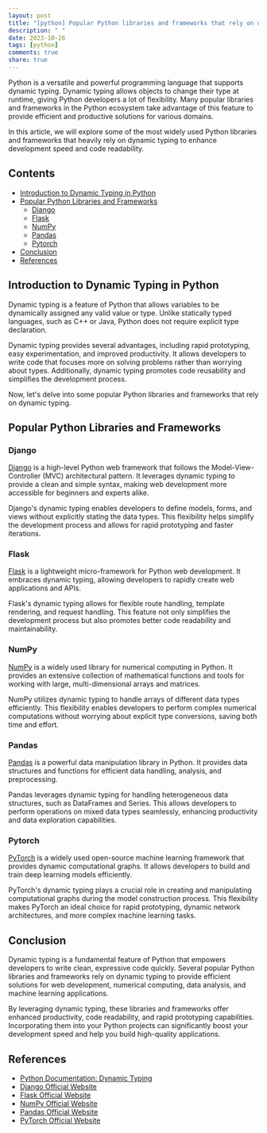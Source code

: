 ```yaml
---
layout: post
title: "[python] Popular Python libraries and frameworks that rely on dynamic typing"
description: " "
date: 2023-10-26
tags: [python]
comments: true
share: true
---
```


Python is a versatile and powerful programming language that supports dynamic typing. Dynamic typing allows objects to change their type at runtime, giving Python developers a lot of flexibility. Many popular libraries and frameworks in the Python ecosystem take advantage of this feature to provide efficient and productive solutions for various domains.

In this article, we will explore some of the most widely used Python libraries and frameworks that heavily rely on dynamic typing to enhance development speed and code readability.

## Contents
- [Introduction to Dynamic Typing in Python](#introduction-to-dynamic-typing-in-python)
- [Popular Python Libraries and Frameworks](#popular-python-libraries-and-frameworks)
  - [Django](#django)
  - [Flask](#flask)
  - [NumPy](#numpy)
  - [Pandas](#pandas)
  - [Pytorch](#pytorch)
- [Conclusion](#conclusion)
- [References](#references)

## Introduction to Dynamic Typing in Python

Dynamic typing is a feature of Python that allows variables to be dynamically assigned any valid value or type. Unlike statically typed languages, such as C++ or Java, Python does not require explicit type declaration.

Dynamic typing provides several advantages, including rapid prototyping, easy experimentation, and improved productivity. It allows developers to write code that focuses more on solving problems rather than worrying about types. Additionally, dynamic typing promotes code reusability and simplifies the development process.

Now, let's delve into some popular Python libraries and frameworks that rely on dynamic typing.

## Popular Python Libraries and Frameworks

### Django

[Django](https://www.djangoproject.com/) is a high-level Python web framework that follows the Model-View-Controller (MVC) architectural pattern. It leverages dynamic typing to provide a clean and simple syntax, making web development more accessible for beginners and experts alike.

Django's dynamic typing enables developers to define models, forms, and views without explicitly stating the data types. This flexibility helps simplify the development process and allows for rapid prototyping and faster iterations.

### Flask

[Flask](https://flask.palletsprojects.com/) is a lightweight micro-framework for Python web development. It embraces dynamic typing, allowing developers to rapidly create web applications and APIs.

Flask's dynamic typing allows for flexible route handling, template rendering, and request handling. This feature not only simplifies the development process but also promotes better code readability and maintainability.

### NumPy

[NumPy](https://numpy.org/) is a widely used library for numerical computing in Python. It provides an extensive collection of mathematical functions and tools for working with large, multi-dimensional arrays and matrices.

NumPy utilizes dynamic typing to handle arrays of different data types efficiently. This flexibility enables developers to perform complex numerical computations without worrying about explicit type conversions, saving both time and effort.

### Pandas

[Pandas](https://pandas.pydata.org/) is a powerful data manipulation library in Python. It provides data structures and functions for efficient data handling, analysis, and preprocessing.

Pandas leverages dynamic typing for handling heterogeneous data structures, such as DataFrames and Series. This allows developers to perform operations on mixed data types seamlessly, enhancing productivity and data exploration capabilities.

### Pytorch

[PyTorch](https://pytorch.org/) is a widely used open-source machine learning framework that provides dynamic computational graphs. It allows developers to build and train deep learning models efficiently.

PyTorch's dynamic typing plays a crucial role in creating and manipulating computational graphs during the model construction process. This flexibility makes PyTorch an ideal choice for rapid prototyping, dynamic network architectures, and more complex machine learning tasks.

## Conclusion

Dynamic typing is a fundamental feature of Python that empowers developers to write clean, expressive code quickly. Several popular Python libraries and frameworks rely on dynamic typing to provide efficient solutions for web development, numerical computing, data analysis, and machine learning applications.

By leveraging dynamic typing, these libraries and frameworks offer enhanced productivity, code readability, and rapid prototyping capabilities. Incorporating them into your Python projects can significantly boost your development speed and help you build high-quality applications.

## References

- [Python Documentation: Dynamic Typing](https://docs.python.org/3/reference/datamodel.html#the-dynamic-typing-interpreter-state)
- [Django Official Website](https://www.djangoproject.com/)
- [Flask Official Website](https://flask.palletsprojects.com/)
- [NumPy Official Website](https://numpy.org/)
- [Pandas Official Website](https://pandas.pydata.org/)
- [PyTorch Official Website](https://pytorch.org/)